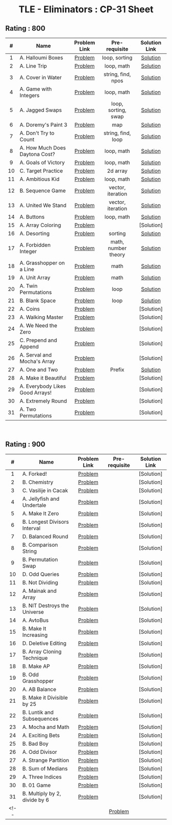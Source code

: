 <h1 align="center"> TLE - Eliminators : CP-31 Sheet </h1>

<h2>Rating : 800 </h2>

| # |    Name      |    Problem Link       |     Pre-requisite      |  Solution Link         |
|:-:|--------------|:---------------------:|:----------------------:|:----------------------:|
| 1 | A. Halloumi Boxes | [Problem](https://codeforces.com/problemset/problem/1903/A) | loop, sorting | [Solution](https://codeforces.com/contest/1903/submission/309324954) | 
| 2 | A. Line Trip | [Problem](https://codeforces.com/problemset/problem/1901/A) | loop, math | [Solution](https://codeforces.com/contest/1901/submission/309326920) | 
| 3 | A. Cover in Water | [Problem](https://codeforces.com/problemset/problem/1900/A) | string, find, npos | [Solution](https://codeforces.com/contest/1900/submission/311010200) |
| 4 | A. Game with Integers | [Problem](https://codeforces.com/problemset/problem/1899/A) | loop, math | [Solution](https://codeforces.com/contest/1899/submission/309567977) |
| 5 | A. Jagged Swaps | [Problem](https://codeforces.com/problemset/problem/1896/A) | loop, sorting, swap | [Solution](https://codeforces.com/contest/1896/submission/309568319) |
| 6 | A. Doremy's Paint 3 | [Problem](https://codeforces.com/problemset/problem/1890/A) | map | [Solution](https://codeforces.com/contest/1890/submission/316396237) |
| 7 | A. Don't Try to Count | [Problem](https://codeforces.com/problemset/problem/1881/A) | string, find, loop | [Solution](https://codeforces.com/contest/1881/submission/311109814) |
| 8 | A. How Much Does Daytona Cost? | [Problem](https://codeforces.com/problemset/problem/1878/A) | loop, math | [Solution](https://codeforces.com/contest/1878/submission/311299190) |
| 9 | A. Goals of Victory | [Problem](https://codeforces.com/problemset/problem/1877/A) | loop, math | [Solution](https://codeforces.com/contest/1877/submission/311440576) |
| 10 | C. Target Practice | [Problem](https://codeforces.com/problemset/problem/1873/C) | 2d array | [Solution](https://codeforces.com/contest/1873/submission/311573915) |
| 11 | A. Ambitious Kid | [Problem](https://codeforces.com/problemset/problem/1866/A) | loop, math | [Solution](https://codeforces.com/contest/1866/submission/311632811) |
| 12 | B. Sequence Game | [Problem](https://codeforces.com/problemset/problem/1862/B) | vector, iteration | [Solution](https://codeforces.com/contest/1862/submission/312173869) |
| 13 | A. United We Stand | [Problem](https://codeforces.com/problemset/problem/1859/A) | vector, iteration | [Solution](https://codeforces.com/contest/1859/submission/312812492) |
| 14 | A. Buttons | [Problem](https://codeforces.com/problemset/problem/1858/A) | loop, math | [Solution](https://codeforces.com/contest/1858/submission/311782939) |
| 15 | A. Array Coloring | [Problem](https://codeforces.com/problemset/problem/1857/A) |  | [Solution] |
| 16 | A. Desorting | [Problem](https://codeforces.com/problemset/problem/1853/A) | sorting | [Solution](https://codeforces.com/contest/1845/submission/314926999) |
| 17 | A. Forbidden Integer | [Problem](https://codeforces.com/problemset/problem/1845/A) | math, number theory | [Solution](https://codeforces.com/contest/1845/submission/314926999) |
| 18 | A. Grasshopper on a Line | [Problem](https://codeforces.com/problemset/problem/1837/A) | math | [Solution](https://codeforces.com/contest/1837/submission/315047183) |
| 19 | A. Unit Array | [Problem](https://codeforces.com/problemset/problem/1834/A) | math | [Solution](https://codeforces.com/contest/1834/submission/315047373) |
| 20 | A. Twin Permutations | [Problem](https://codeforces.com/problemset/problem/1831/A) | loop | [Solution](https://codeforces.com/contest/1831/submission/315217425) |
| 21 | B. Blank Space | [Problem](https://codeforces.com/problemset/problem/1829/B) | loop | [Solution](https://codeforces.com/contest/1829/submission/315602156)|
| 22 | A. Coins | [Problem](https://codeforces.com/problemset/problem/1814/A) |  | [Solution] |
| 23 | A. Walking Master | [Problem](https://codeforces.com/problemset/problem/1806/A) |  | [Solution] |
| 24 | A. We Need the Zero | [Problem](https://codeforces.com/problemset/problem/1805/A) |  | [Solution] |
| 25 | C. Prepend and Append | [Problem](https://codeforces.com/problemset/problem/1791/C) |  | [Solution] |
| 26 | A. Serval and Mocha's Array | [Problem](https://codeforces.com/problemset/problem/1789/A) |  | [Solution] |
| 27 | A. One and Two | [Problem](https://codeforces.com/problemset/problem/1788/A) | Prefix | [Solution](https://codeforces.com/contest/1788/submission/317451156) |
| 28 | A. Make it Beautiful | [Problem](https://codeforces.com/problemset/problem/1783/A) |  | [Solution] |
| 29 | A. Everybody Likes Good Arrays! | [Problem](https://codeforces.com/problemset/problem/1777/A) |  | [Solution] |
| 30 | A. Extremely Round | [Problem](https://codeforces.com/problemset/problem/1766/A) |  | [Solution] |
| 31 | A. Two Permutations | [Problem](https://codeforces.com/problemset/problem/1761/A) |  | [Solution] |

<br>

<h2>Rating : 900 </h2>

| # |    Name      |    Problem Link       |     Pre-requisite      |  Solution Link         |
|:-:|--------------|:---------------------:|:----------------------:|:----------------------:|
| 1 | A. Forked!  | [Problem](https://codeforces.com/problemset/problem/1904/A) |  | [Solution] |
| 2 | B. Chemistry | [Problem](https://codeforces.com/problemset/problem/1883/B) |  | [Solution] |
| 3 | C. Vasilije in Cacak | [Problem](https://codeforces.com/problemset/problem/1878/C) |  | [Solution] |
| 4 | A. Jellyfish and Undertale | [Problem](https://codeforces.com/problemset/problem/1875/A) |  | [Solution] |
| 5 | A. Make It Zero | [Problem](https://codeforces.com/problemset/problem/1869/A) |  | [Solution] |
| 6 | B. Longest Divisors Interval | [Problem](https://codeforces.com/problemset/problem/1855/B) |  | [Solution] |
| 7 | D. Balanced Round | [Problem](https://codeforces.com/problemset/problem/1850/D) |  | [Solution] |
| 8 | B. Comparison String | [Problem](https://codeforces.com/problemset/problem/1837/B) |  | [Solution] |
| 9 | B. Permutation Swap | [Problem](https://codeforces.com/problemset/problem/1828/B) |  | [Solution] |
| 10 | D. Odd Queries | [Problem](https://codeforces.com/problemset/problem/1807/D) |  | [Solution] |
| 11 | B. Not Dividing | [Problem](https://codeforces.com/problemset/problem/1794/B) |  | [Solution] |
| 12 | A. Mainak and Array | [Problem](https://codeforces.com/problemset/problem/1726/A) |  | [Solution] |
| 13 | B. NIT Destroys the Universe | [Problem](https://codeforces.com/problemset/problem/1696/B) |  | [Solution] |
| 14 | A. AvtoBus | [Problem](https://codeforces.com/problemset/problem/1679/A) |  | [Solution] |
| 15 | B. Make It Increasing | [Problem](https://codeforces.com/problemset/problem/1675/B) |  | [Solution] |
| 16 | D. Deletive Editing | [Problem](https://codeforces.com/problemset/problem/1666/D) |  | [Solution] |
| 17 | B. Array Cloning Technique | [Problem](https://codeforces.com/problemset/problem/1665/B) |  | [Solution] |
| 18 | B. Make AP | [Problem](https://codeforces.com/problemset/problem/1624/B) |  | [Solution] |
| 19 | B. Odd Grasshopper | [Problem](https://codeforces.com/problemset/problem/1607/B) |  | [Solution] |
| 20 | A. AB Balance | [Problem](https://codeforces.com/problemset/problem/1606/A) |  | [Solution]|
| 21 | B. Make it Divisible by 25 | [Problem](https://codeforces.com/problemset/problem/1593/B) |  | [Solution] |
| 22 | B. Luntik and Subsequences | [Problem](https://codeforces.com/problemset/problem/1582/B) |  | [Solution] |
| 23 | A. Mocha and Math | [Problem](https://codeforces.com/problemset/problem/1559/A) |  | [Solution] |
| 24 | A. Exciting Bets | [Problem](https://codeforces.com/problemset/problem/1543/A) |  | [Solution] |
| 25 | B. Bad Boy | [Problem](https://codeforces.com/problemset/problem/1537/B) |  | [Solution] |
| 26 | A. Odd Divisor | [Problem](https://codeforces.com/problemset/problem/1475/A) |  | [Solution]|
| 27 | A. Strange Partition | [Problem](https://codeforces.com/problemset/problem/1471/A) |  | [Solution] |
| 28 | B. Sum of Medians | [Problem](https://codeforces.com/problemset/problem/1440/B) |  | [Solution] |
| 29 | A. Three Indices | [Problem](https://codeforces.com/problemset/problem/1380/A) |  | [Solution] |
| 30 | B. 01 Game | [Problem](https://codeforces.com/problemset/problem/1373/B) |  | [Solution]|
| 31 | B. Multiply by 2, divide by 6 | [Problem](https://codeforces.com/problemset/problem/1374/B) |  | [Solution] |
<!-- |  |  | [Problem](a)|   | [Solution](a) |  -->